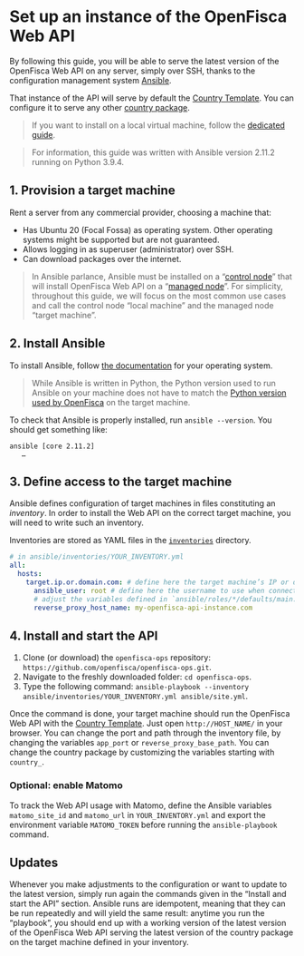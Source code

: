 # Set up an instance of the OpenFisca Web API

By following this guide, you will be able to serve the latest version of the OpenFisca Web API on any server, simply over SSH, thanks to the configuration management system [Ansible](https://www.ansible.com/).

That instance of the API will serve by default the [Country Template](https://github.com/openfisca/country-template). You can configure it to serve any other [country package](https://openfisca.org/en/countries/).

> If you want to install on a local virtual machine, follow the [dedicated guide](./Serve-local-API.md).

> For information, this guide was written with Ansible version 2.11.2 running on Python 3.9.4.

## 1. Provision a target machine

Rent a server from any commercial provider, choosing a machine that:

- Has Ubuntu 20 (Focal Fossa) as operating system. Other operating systems might be supported but are not guaranteed.
- Allows logging in as superuser (administrator) over SSH.
- Can download packages over the internet.

> In Ansible parlance, Ansible must be installed on a “[control node](https://docs.ansible.com/ansible/latest/network/getting_started/basic_concepts.html#control-node)” that will install OpenFisca Web API on a “[managed node](https://docs.ansible.com/ansible/latest/network/getting_started/basic_concepts.html#managed-nodes)”. For simplicity, throughout this guide, we will focus on the most common use cases and call the control node “local machine” and the managed node “target machine”.

## 2. Install Ansible

To install Ansible, follow [the documentation](https://docs.ansible.com/ansible/latest/installation_guide/intro_installation.html#installing-ansible-on-specific-operating-systems) for your operating system.

> While Ansible is written in Python, the Python version used to run Ansible on your machine does not have to match the [Python version used by OpenFisca](https://github.com/openfisca/openfisca-core#environment) on the target machine.

To check that Ansible is properly installed, run `ansible --version`. You should get something like:

```
ansible [core 2.11.2]
   …
```

## 3. Define access to the target machine

Ansible defines configuration of target machines in files constituting an _inventory_. In order to install the Web API on the correct target machine, you will need to write such an inventory.

Inventories are stored as YAML files in the [`inventories`](../ansible/inventories/) directory.

```yaml
# in ansible/inventories/YOUR_INVENTORY.yml
all:
  hosts:
    target.ip.or.domain.com: # define here the target machine’s IP or domain name
      ansible_user: root # define here the username to use when connecting over SSH
      # adjust the variables defined in `ansible/roles/*/defaults/main.yml` below:
      reverse_proxy_host_name: my-openfisca-api-instance.com
```

## 4. Install and start the API

1. Clone (or download) the `openfisca-ops` repository: `https://github.com/openfisca/openfisca-ops.git`.
2. Navigate to the freshly downloaded folder: `cd openfisca-ops`.
3. Type the following command: `ansible-playbook --inventory ansible/inventories/YOUR_INVENTORY.yml ansible/site.yml`.

Once the command is done, your target machine should run the OpenFisca Web API with the [Country Template](https://github.com/openfisca/country-template). Just open `http://HOST_NAME/` in your browser. You can change the port and path through the inventory file, by changing the variables `app_port` or `reverse_proxy_base_path`.
You can change the country package by customizing the variables starting with `country_`.

### Optional: enable Matomo

To track the Web API usage with Matomo, define the Ansible variables `matomo_site_id` and `matomo_url` in `YOUR_INVENTORY.yml` and export the environment variable `MATOMO_TOKEN` before running the `ansible-playbook` command.

## Updates

Whenever you make adjustments to the configuration or want to update to the latest version, simply run again the commands given in the “Install and start the API” section. Ansible runs are idempotent, meaning that they can be run repeatedly and will yield the same result: anytime you run the “playbook”, you should end up with a working version of the latest version of the OpenFisca Web API serving the latest version of the country package on the target machine defined in your inventory.
